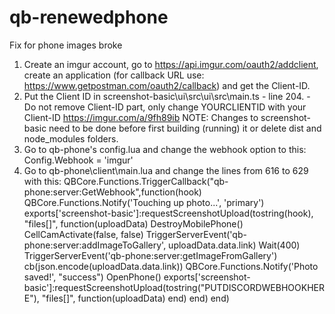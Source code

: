 # qb-renewedphone
Fix for phone images broke


1. Create an imgur account, go to https://api.imgur.com/oauth2/addclient, create an application (for callback URL use: https://www.getpostman.com/oauth2/callback) and get the Client-ID.
2. Put the Client ID in screenshot-basic\ui\src\ui\src\main.ts - line 204. - Do not remove Client-ID part, only change YOURCLIENTID with your Client-ID
https://imgur.com/a/9fh89ib
NOTE: Changes to screenshot-basic need to be done before first building (running) it or delete dist and node_modules folders.
3. Go to qb-phone's config.lua and change the webhook option to this: Config.Webhook = 'imgur'
4. Go to qb-phone\client\main.lua and change the lines from 616 to 629 with this:
QBCore.Functions.TriggerCallback("qb-phone:server:GetWebhook",function(hook)
    QBCore.Functions.Notify('Touching up photo...', 'primary')
    exports['screenshot-basic']:requestScreenshotUpload(tostring(hook), "files[]", function(uploadData)
        DestroyMobilePhone()
        CellCamActivate(false, false)
        TriggerServerEvent('qb-phone:server:addImageToGallery', uploadData.data.link)
        Wait(400)
        TriggerServerEvent('qb-phone:server:getImageFromGallery')
        cb(json.encode(uploadData.data.link))
        QBCore.Functions.Notify('Photo saved!', "success")
        OpenPhone()
        exports['screenshot-basic']:requestScreenshotUpload(tostring("PUTDISCORDWEBHOOKHERE"), "files[]", function(uploadData) end)
    end)
end)
